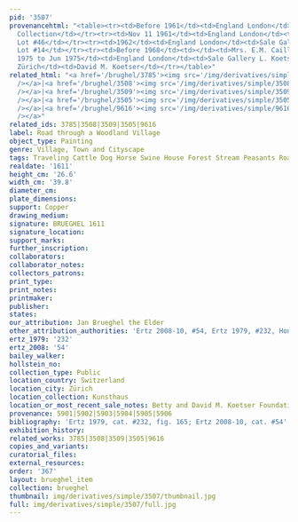 ```yaml
---
pid: '3507'
provenancehtml: "<table><tr><td>Before 1961</td><td>England London</td><td>Morris
  Collection</td></tr><tr><td>Nov 11 1961</td><td>England London</td><td>Sale Sotheby's
  Lot #46</td></tr><tr><td>1962</td><td>England London</td><td>Sale Gallery L. Koetser
  Lot #14</td></tr><tr><td>Before 1968</td><td></td><td>Mrs. E.M. Caillard</td></tr><tr><td>May
  1975 to Jun 1975</td><td>England London</td><td>Sale Gallery L. Koetser Lot #4</td></tr><tr><td>1979</td><td>Switzerland
  Zürich</td><td>David M. Koetser</td></tr></table>"
related_html: "<a href='/brughel/3785'><img src='/img/derivatives/simple/3785/thumbnail.jpg'
  /></a>|<a href='/brughel/3508'><img src='/img/derivatives/simple/3508/thumbnail.jpg'
  /></a>|<a href='/brughel/3509'><img src='/img/derivatives/simple/3509/thumbnail.jpg'
  /></a>|<a href='/brughel/3505'><img src='/img/derivatives/simple/3505/thumbnail.jpg'
  /></a>|<a href='/brughel/9616'><img src='/img/derivatives/simple/9616/thumbnail.jpg'
  /></a>"
related_ids: 3785|3508|3509|3505|9616
label: Road through a Woodland Village
object_type: Painting
genre: Village, Town and Cityscape
tags: Traveling Cattle Dog Horse Swine House Forest Stream Peasants Road Wagon
realdate: '1611'
height_cm: '26.6'
width_cm: '39.8'
diameter_cm:
plate_dimensions:
support: Copper
drawing_medium:
signature: BRUEGHEL 1611
signature_location:
support_marks:
further_inscription:
collaborators:
collaborator_notes:
collectors_patrons:
print_type:
print_notes:
printmaker:
publisher:
states:
our_attribution: Jan Brueghel the Elder
other_attribution_authorities: 'Ertz 2008-10, #54, Ertz 1979, #232, Honig database'
ertz_1979: '232'
ertz_2008: '54'
bailey_walker:
hollstein_no:
collection_type: Public
location_country: Switzerland
location_city: Zürich
location_collection: Kunsthaus
location_or_most_recent_sale_notes: Betty and David M. Koetser Foundation
provenance: 5901|5902|5903|5904|5905|5906
bibliography: 'Ertz 1979, cat. #232, fig. 165; Ertz 2008-10, cat. #54'
exhibition_history:
related_works: 3785|3508|3509|3505|9616
copies_and_variants:
curatorial_files:
external_resources:
order: '367'
layout: brueghel_item
collection: brueghel
thumbnail: img/derivatives/simple/3507/thumbnail.jpg
full: img/derivatives/simple/3507/full.jpg
---
```


